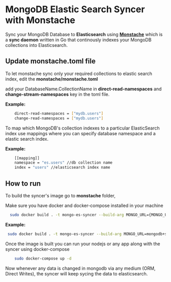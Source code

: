 
# MongoDB Elastic Search Syncer with Monstache



Sync your MongoDB Database to **Elasticsearch** using [**Monstache**](https://rwynn.github.io/monstache-site/)   which is a **sync daemon** written in Go that continously indexes your MongoDB collections into Elasticsearch. 


## Update monstache.toml file

To let monstache sync only your required collections to elastic search index, edit the **monstache/monstache.toml**

add your DatabaseName.CollectionName in **direct-read-namespaces** and **change-stream-namespaces** key in the toml file.

**Example:**
```bash
    direct-read-namespaces = ["mydb.users"]
    change-read-namespaces = ["mydb.users"]
```
To map which MongoDB's collection indexes to a particular ElasticSearch index use mappings where you can specify database namespace and a elastic search index.

**Example:**
```bash
    [[mapping]]
    namespace = "es.users" //db collection name
    index = "users" //elasticsearch index name
```


## How to run


To build the syncer's image go to **monstache** folder,


Make sure you have docker and docker-compose installed in your machine
```bash
  sudo docker build . -t mongo-es-syncer --build-arg MONGO_URL={MONGO_URI} --build-arg ELASTIC_SEARCH_URL={ELASTIC_SEARCH_URL}
```
**Example:**
```bash
 sudo docker build . -t mongo-es-syncer --build-arg MONGO_URL=mongodb+srv://@cluster/es --build-arg ELASTIC_SEARCH_URL=http://elasticsearch:9200 
```
Once the image is built you can run your nodejs or any app along with the syncer using docker-compose

```bash
    sudo docker-compose up -d
```

Now whenever any data is changed in mongodb via any medium (ORM, Direct Writes), the syncer will keep sycing the data to elasticsearch.
 